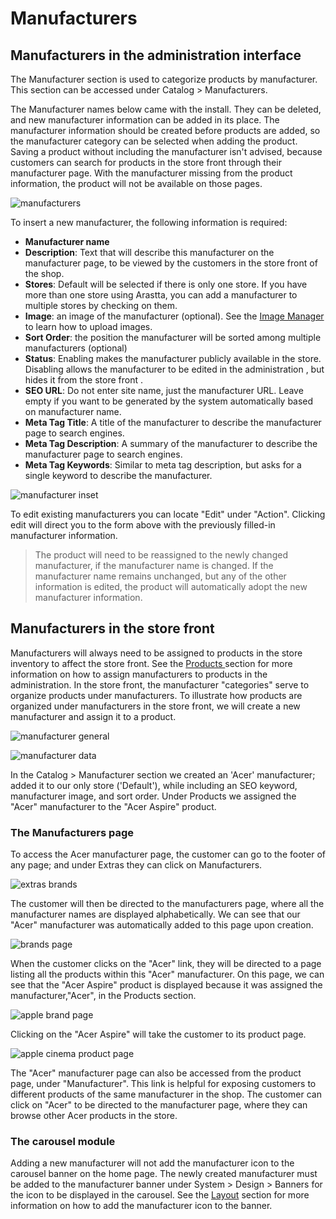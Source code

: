 Manufacturers
=============

Manufacturers in the administration interface
---------------------------------------------

The Manufacturer section is used to categorize products by manufacturer. This section can be accessed under Catalog > Manufacturers.

The Manufacturer names below came with the install. They can be deleted, and new manufacturer information can be added in its place. The manufacturer information should be created before products are added, so the manufacturer category can be selected when adding the product. Saving a product without including the manufacturer isn't advised, because customers can search for products in the store front through their manufacturer page. With the manufacturer missing from the product information, the product will not be available on those pages.

![manufacturers](_images/manufacturers.png)

To insert a new manufacturer, the following information is required:

- **Manufacturer name**
- **Description**: Text that will describe this manufacturer on the manufacturer page, to be viewed by the customers in the store front of the shop.
- **Stores**: Default will be selected if there is only one store. If you have more than one store using Arastta, you can add a manufacturer to multiple stores by checking on them.
- **Image**: an image of the manufacturer (optional). See the [Image Manager](faq/image-manager) to learn how to upload images.
- **Sort Order**: the position the manufacturer will be sorted among multiple manufacturers (optional)
- **Status**: Enabling makes the manufacturer publicly available in the store. Disabling allows the manufacturer to be edited in the administration , but hides it from the store front .
- **SEO URL**: Do not enter site name, just the manufacturer URL. Leave empty if you want to be generated by the system automatically based on manufacturer name.
- **Meta Tag Title**: A title of the manufacturer to describe the manufacturer page to search engines.
- **Meta Tag Description**: A summary of the manufacturer to describe the manufacturer page to search engines.
- **Meta Tag Keywords**: Similar to meta tag description, but asks for a single keyword to describe the manufacturer.

![manufacturer inset](_images/manufacturers-insert.png)

To edit existing manufacturers you can locate "Edit" under "Action". Clicking edit will direct you to the form above with the previously filled-in manufacturer information.

> The product will need to be reassigned to the newly changed manufacturer, if the manufacturer name is changed. If the manufacturer name remains unchanged, but any of the other information is edited, the product will automatically adopt the new manufacturer information.

Manufacturers in the store front
--------------------------------

Manufacturers will always need to be assigned to products in the store inventory to affect the store front. See the [Products ](docs/user-manual/catalog/products/overview)section for more information on how to assign manufacturers to products in the administration. In the store front, the manufacturer "categories" serve to organize products under manufacturers. To illustrate how products are organized under manufacturers in the store front, we will create a new manufacturer and assign it to a product.

![manufacturer general](_images/manufacturers-1.png)

![manufacturer data](_images/manufacturers-2.png)

In the Catalog > Manufacturer section we created an 'Acer' manufacturer; added it to our only store ('Default'), while including an SEO keyword, manufacturer image, and sort order. Under Products we assigned the "Acer" manufacturer to the "Acer Aspire" product.

### The Manufacturers page

To access the Acer manufacturer page, the customer can go to the footer of any page; and under Extras they can click on Manufacturers.

![extras brands](_images/manufacturers-3.png)

The customer will then be directed to the manufacturers page, where all the manufacturer names are displayed alphabetically. We can see that our "Acer" manufacturer was automatically added to this page upon creation.

![brands page](_images/manufacturers-4.png)

When the customer clicks on the "Acer" link, they will be directed to a page listing all the products within this "Acer" manufacturer. On this page, we can see that the "Acer Aspire" product is displayed because it was assigned the manufacturer,"Acer", in the Products section.

![apple brand page](_images/manufacturers-5.png)

Clicking on the "Acer Aspire" will take the customer to its product page.

![apple cinema product page](_images/manufacturers-6.png)

The "Acer" manufacturer page can also be accessed from the product page, under "Manufacturer". This link is helpful for exposing customers to different products of the same manufacturer in the shop. The customer can click on "Acer" to be directed to the manufacturer page, where they can browse other Acer products in the store.

### The carousel module

Adding a new manufacturer will not add the manufacturer icon to the carousel banner on the home page. The newly created manufacturer must be added to the manufacturer banner under System > Design > Banners for the icon to be displayed in the carousel. See the [Layout](docs/user-manual/appearance/layouts) section for more information on how to add the manufacturer icon to the banner.
